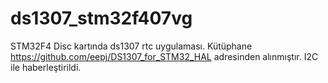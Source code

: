 # ds1307_stm32f407vg

STM32F4 Disc kartında ds1307 rtc uygulaması. 
Kütüphane https://github.com/eepj/DS1307_for_STM32_HAL adresinden alınmıştır.
I2C ile haberleştirildi.
